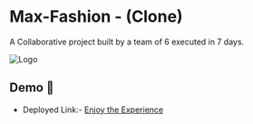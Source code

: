 
# Max-Fashion - (Clone)


A Collaborative project built by a team of 6 executed in 7 days.


![Logo](https://www.landmarkgroup.com/int/sites/default/files/Brand-logo/New%20Max%20Logo-%20Eng%20With%20Outline_1.png)


## Demo  🎥

- Deployed Link:- [Enjoy the Experience](https://max-fashion-clone-git-main-rushig777.vercel.app/)





